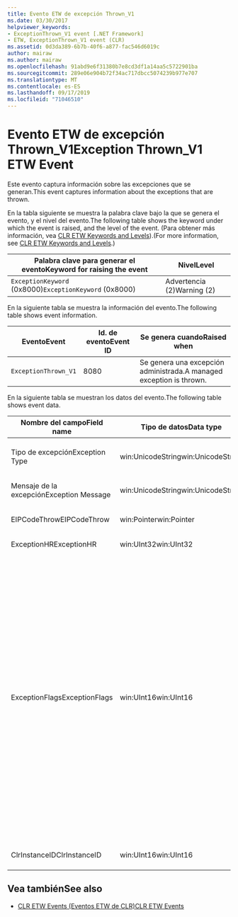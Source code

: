 ```yaml
---
title: Evento ETW de excepción Thrown_V1
ms.date: 03/30/2017
helpviewer_keywords:
- ExceptionThrown_V1 event [.NET Framework]
- ETW, ExceptionThrown_V1 event (CLR)
ms.assetid: 0d3da389-6b7b-40f6-a877-fac546d6019c
author: mairaw
ms.author: mairaw
ms.openlocfilehash: 91abd9e6f31380b7e8cd3df1a14aa5c5722901ba
ms.sourcegitcommit: 289e06e904b72f34ac717dbcc5074239b977e707
ms.translationtype: MT
ms.contentlocale: es-ES
ms.lasthandoff: 09/17/2019
ms.locfileid: "71046510"
---
```

# <a name="exception-thrown_v1-etw-event"></a><span data-ttu-id="a5a64-102">Evento ETW de excepción Thrown_V1</span><span class="sxs-lookup"><span data-stu-id="a5a64-102">Exception Thrown_V1 ETW Event</span></span>
<span data-ttu-id="a5a64-103">Este evento captura información sobre las excepciones que se generan.</span><span class="sxs-lookup"><span data-stu-id="a5a64-103">This event captures information about the exceptions that are thrown.</span></span>  
  
 <span data-ttu-id="a5a64-104">En la tabla siguiente se muestra la palabra clave bajo la que se genera el evento, y el nivel del evento.</span><span class="sxs-lookup"><span data-stu-id="a5a64-104">The following table shows the keyword under which the event is raised, and the level of the event.</span></span> <span data-ttu-id="a5a64-105">(Para obtener más información, vea [CLR ETW Keywords and Levels](clr-etw-keywords-and-levels.md)).</span><span class="sxs-lookup"><span data-stu-id="a5a64-105">(For more information, see [CLR ETW Keywords and Levels](clr-etw-keywords-and-levels.md).)</span></span>  
  
|<span data-ttu-id="a5a64-106">Palabra clave para generar el evento</span><span class="sxs-lookup"><span data-stu-id="a5a64-106">Keyword for raising the event</span></span>|<span data-ttu-id="a5a64-107">Nivel</span><span class="sxs-lookup"><span data-stu-id="a5a64-107">Level</span></span>|  
|-----------------------------------|-----------|  
|<span data-ttu-id="a5a64-108">`ExceptionKeyword` (0x8000)</span><span class="sxs-lookup"><span data-stu-id="a5a64-108">`ExceptionKeyword` (0x8000)</span></span>|<span data-ttu-id="a5a64-109">Advertencia (2)</span><span class="sxs-lookup"><span data-stu-id="a5a64-109">Warning (2)</span></span>|  
  
 <span data-ttu-id="a5a64-110">En la siguiente tabla se muestra la información del evento.</span><span class="sxs-lookup"><span data-stu-id="a5a64-110">The following table shows event information.</span></span>  
  
|<span data-ttu-id="a5a64-111">Evento</span><span class="sxs-lookup"><span data-stu-id="a5a64-111">Event</span></span>|<span data-ttu-id="a5a64-112">Id. de evento</span><span class="sxs-lookup"><span data-stu-id="a5a64-112">Event ID</span></span>|<span data-ttu-id="a5a64-113">Se genera cuando</span><span class="sxs-lookup"><span data-stu-id="a5a64-113">Raised when</span></span>|  
|-----------|--------------|-----------------|  
|`ExceptionThrown_V1`|<span data-ttu-id="a5a64-114">80</span><span class="sxs-lookup"><span data-stu-id="a5a64-114">80</span></span>|<span data-ttu-id="a5a64-115">Se genera una excepción administrada.</span><span class="sxs-lookup"><span data-stu-id="a5a64-115">A managed exception is thrown.</span></span>|  
  
 <span data-ttu-id="a5a64-116">En la siguiente tabla se muestran los datos del evento.</span><span class="sxs-lookup"><span data-stu-id="a5a64-116">The following table shows event data.</span></span>  
  
|<span data-ttu-id="a5a64-117">Nombre del campo</span><span class="sxs-lookup"><span data-stu-id="a5a64-117">Field name</span></span>|<span data-ttu-id="a5a64-118">Tipo de datos</span><span class="sxs-lookup"><span data-stu-id="a5a64-118">Data type</span></span>|<span data-ttu-id="a5a64-119">DESCRIPCIÓN</span><span class="sxs-lookup"><span data-stu-id="a5a64-119">Description</span></span>|  
|----------------|---------------|-----------------|  
|<span data-ttu-id="a5a64-120">Tipo de excepción</span><span class="sxs-lookup"><span data-stu-id="a5a64-120">Exception Type</span></span>|<span data-ttu-id="a5a64-121">win:UnicodeString</span><span class="sxs-lookup"><span data-stu-id="a5a64-121">win:UnicodeString</span></span>|<span data-ttu-id="a5a64-122">Tipo de la excepción; por ejemplo, `System.NullReferenceException`.</span><span class="sxs-lookup"><span data-stu-id="a5a64-122">Type of the exception; for example, `System.NullReferenceException`.</span></span>|  
|<span data-ttu-id="a5a64-123">Mensaje de la excepción</span><span class="sxs-lookup"><span data-stu-id="a5a64-123">Exception Message</span></span>|<span data-ttu-id="a5a64-124">win:UnicodeString</span><span class="sxs-lookup"><span data-stu-id="a5a64-124">win:UnicodeString</span></span>|<span data-ttu-id="a5a64-125">Mensaje actual de la excepción.</span><span class="sxs-lookup"><span data-stu-id="a5a64-125">Actual exception message.</span></span>|  
|<span data-ttu-id="a5a64-126">EIPCodeThrow</span><span class="sxs-lookup"><span data-stu-id="a5a64-126">EIPCodeThrow</span></span>|<span data-ttu-id="a5a64-127">win:Pointer</span><span class="sxs-lookup"><span data-stu-id="a5a64-127">win:Pointer</span></span>|<span data-ttu-id="a5a64-128">Puntero de instrucción donde se ha producido la excepción.</span><span class="sxs-lookup"><span data-stu-id="a5a64-128">Instruction pointer where exception occurred.</span></span>|  
|<span data-ttu-id="a5a64-129">ExceptionHR</span><span class="sxs-lookup"><span data-stu-id="a5a64-129">ExceptionHR</span></span>|<span data-ttu-id="a5a64-130">win:UInt32</span><span class="sxs-lookup"><span data-stu-id="a5a64-130">win:UInt32</span></span>|<span data-ttu-id="a5a64-131">Excepción [HRESULT](https://go.microsoft.com/fwlink/?LinkId=179679).</span><span class="sxs-lookup"><span data-stu-id="a5a64-131">Exception [HRESULT](https://go.microsoft.com/fwlink/?LinkId=179679).</span></span>|  
|<span data-ttu-id="a5a64-132">ExceptionFlags</span><span class="sxs-lookup"><span data-stu-id="a5a64-132">ExceptionFlags</span></span>|<span data-ttu-id="a5a64-133">win:UInt16</span><span class="sxs-lookup"><span data-stu-id="a5a64-133">win:UInt16</span></span>|<span data-ttu-id="a5a64-134">0x01 HasInnerException (vea [eventos ETW de CLR](clr-etw-events.md) en la documentación de Visual Basic).</span><span class="sxs-lookup"><span data-stu-id="a5a64-134">0x01: HasInnerException (see [CLR ETW Events](clr-etw-events.md) in the Visual Basic documentation).</span></span><br /><br /> <span data-ttu-id="a5a64-135">0x02: IsNestedException.</span><span class="sxs-lookup"><span data-stu-id="a5a64-135">0x02: IsNestedException.</span></span><br /><br /> <span data-ttu-id="a5a64-136">0x04 IsRethrownException.</span><span class="sxs-lookup"><span data-stu-id="a5a64-136">0x04: IsRethrownException.</span></span><br /><br /> <span data-ttu-id="a5a64-137">0x08: IsCorruptedStateException (indica que el estado del proceso está dañado; vea [control de excepciones de estado dañadas](https://go.microsoft.com/fwlink/?LinkId=179681) en MSDN).</span><span class="sxs-lookup"><span data-stu-id="a5a64-137">0x08: IsCorruptedStateException (indicates that the process state is corrupt; see [Handling Corrupted State Exceptions](https://go.microsoft.com/fwlink/?LinkId=179681) on MSDN).</span></span><br /><br /> <span data-ttu-id="a5a64-138">0x10: IsCLSCompliant (una excepción que se deriva de <xref:System.Exception> es conforme a CLS; en caso contrario, no es conforme a CLS).</span><span class="sxs-lookup"><span data-stu-id="a5a64-138">0x10: IsCLSCompliant (an exception that derives from <xref:System.Exception> is CLS-compliant; otherwise, it is not CLS-compliant).</span></span>|  
|<span data-ttu-id="a5a64-139">ClrInstanceID</span><span class="sxs-lookup"><span data-stu-id="a5a64-139">ClrInstanceID</span></span>|<span data-ttu-id="a5a64-140">win:UInt16</span><span class="sxs-lookup"><span data-stu-id="a5a64-140">win:UInt16</span></span>|<span data-ttu-id="a5a64-141">Identificador único para la instancia de CLR o CoreCLR.</span><span class="sxs-lookup"><span data-stu-id="a5a64-141">Unique ID for the instance of CLR or CoreCLR.</span></span>|  
  
## <a name="see-also"></a><span data-ttu-id="a5a64-142">Vea también</span><span class="sxs-lookup"><span data-stu-id="a5a64-142">See also</span></span>

- [<span data-ttu-id="a5a64-143">CLR ETW Events (Eventos ETW de CLR)</span><span class="sxs-lookup"><span data-stu-id="a5a64-143">CLR ETW Events</span></span>](clr-etw-events.md)
